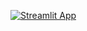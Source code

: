 [![Streamlit App](https://static.streamlit.io/badges/streamlit_badge_black_white.svg)](https://share.streamlit.io/dream4theater/corona-detect-v1-streamlit-app/app.py/)
